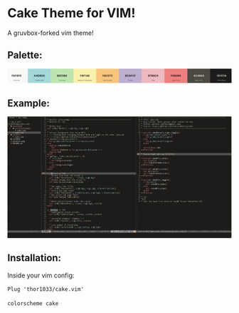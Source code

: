 # Cake Theme for VIM!

A gruvbox-forked vim theme!

## Palette:

![Palette](palette.png)

## Example:

![Example](vim.png)

## Installation:
Inside your vim config:
```
Plug 'thor1033/cake.vim'

colorscheme cake
```
